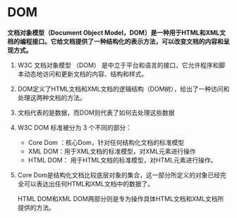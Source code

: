 

# DOM 



**文档对象模型（Document Object Model，DOM）是一种用于HTML和XML文档的编程接口。它给文档提供了一种结构化的表示方法，可以改变文档的内容和呈现方式。**

1. W3C 文档对象模型 （DOM） 是中立于平台和语言的接口，它允许程序和脚本动态地访问和更新文档的内容、结构和样式。

2. DOM定义了HTML文档和XML文档的逻辑结构（DOM树），给出了一种访问和处理这两种文档的方法。

3. 文档代表的是数据，而DOM则代表了如何去处理这些数据

4. W3C DOM 标准被分为 3 个不同的部分：

   - Core Dom ：核心Dom，针对任何结构化文档的标准模型
   - XML DOM：用于XML文档的标准模型，对XML元素进行操作
   - HTML DOM： 用于HTML文档的标准模型，对HTML元素进行操作。

5. Core Dom是结构化文档比较底层对象的集合，这一部分所定义的对象已经完全可以表达出任何HTML和XML文档中的数据了。

   HTML DOM和XML DOM两部分则是专为操作具体HTML文档和XML文档所提供的方法。
